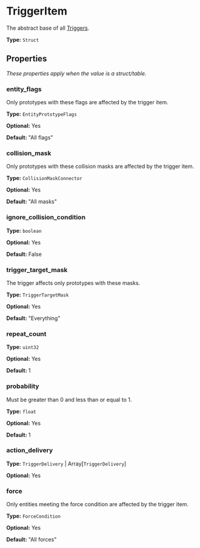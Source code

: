 # TriggerItem

The abstract base of all [Triggers](prototype:Trigger).

**Type:** `Struct`

## Properties

*These properties apply when the value is a struct/table.*

### entity_flags

Only prototypes with these flags are affected by the trigger item.

**Type:** `EntityPrototypeFlags`

**Optional:** Yes

**Default:** "All flags"

### collision_mask

Only prototypes with these collision masks are affected by the trigger item.

**Type:** `CollisionMaskConnector`

**Optional:** Yes

**Default:** "All masks"

### ignore_collision_condition

**Type:** `boolean`

**Optional:** Yes

**Default:** False

### trigger_target_mask

The trigger affects only prototypes with these masks.

**Type:** `TriggerTargetMask`

**Optional:** Yes

**Default:** "Everything"

### repeat_count

**Type:** `uint32`

**Optional:** Yes

**Default:** 1

### probability

Must be greater than 0 and less than or equal to 1.

**Type:** `float`

**Optional:** Yes

**Default:** 1

### action_delivery

**Type:** `TriggerDelivery` | Array[`TriggerDelivery`]

**Optional:** Yes

### force

Only entities meeting the force condition are affected by the trigger item.

**Type:** `ForceCondition`

**Optional:** Yes

**Default:** "All forces"

